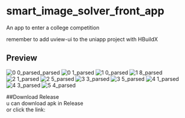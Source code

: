 # smart_image_solver_front_app
An app to enter a college competition

remember to add uview-ui to the uniapp project with HBuildX
<br>
## Preview
![0 0_parsed_parsed](https://user-images.githubusercontent.com/74957969/200535674-00429bb2-197d-447c-ac68-03b3fbe581ef.png)
![0 1_parsed](https://user-images.githubusercontent.com/74957969/200535252-06b1696a-3120-467b-b6ce-111676e5928d.jpg)
![1 0_parsed](https://user-images.githubusercontent.com/74957969/200535262-0ee495d6-199a-43e3-ba9b-40197feb94a4.jpg)
![1 8_parsed](https://user-images.githubusercontent.com/74957969/200535267-2efe6eca-2ad7-42b0-a55d-8f1d89fef495.jpg)
![2 1_parsed](https://user-images.githubusercontent.com/74957969/200535276-e40f37bb-2257-4621-bc21-487a6927149b.jpg)
![2 5_parsed](https://user-images.githubusercontent.com/74957969/200535285-bbc30e71-b861-4b9a-b03a-005bd32ef857.jpg)
![3 3_parsed](https://user-images.githubusercontent.com/74957969/200535291-341ebb7d-0f69-4b35-923d-0c7ad859f2fa.jpg)
![3 5_parsed](https://user-images.githubusercontent.com/74957969/200535297-dcbdefba-8e9f-45ef-b2de-89ed050a7f99.jpg)
![4 1_parsed](https://user-images.githubusercontent.com/74957969/200535298-e08fa3a3-1c4b-48ea-ba37-d29e5ca1e858.jpg)
![4 3_parsed](https://user-images.githubusercontent.com/74957969/200535305-5b7ec04b-f45d-4894-9359-d820bb8f1ad4.jpg)
![5 4_parsed](https://user-images.githubusercontent.com/74957969/200535314-f0c40687-8cf9-4da9-b307-1c6a8334c830.jpg)

##Download Release
<br>
u can download apk in Release
<br>
or click the link:
